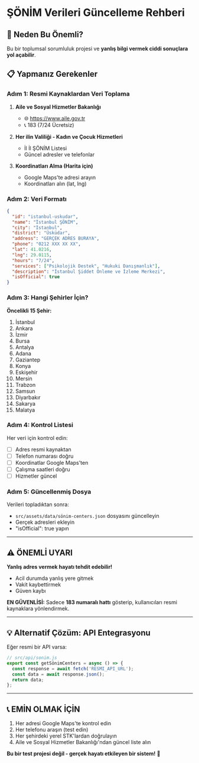 # ŞÖNİM Verileri Güncelleme Rehberi

## 🎯 Neden Bu Önemli?

Bu bir toplumsal sorumluluk projesi ve **yanlış bilgi vermek ciddi sonuçlara yol açabilir**.

## 📋 Yapmanız Gerekenler

### Adım 1: Resmi Kaynaklardan Veri Toplama

1. **Aile ve Sosyal Hizmetler Bakanlığı**
   - 🌐 https://www.aile.gov.tr
   - 📞 183 (7/24 Ücretsiz)

2. **Her ilin Valiliği - Kadın ve Çocuk Hizmetleri**
   - İl İl ŞÖNİM Listesi
   - Güncel adresler ve telefonlar

3. **Koordinatları Alma (Harita için)**
   - Google Maps'te adresi arayın
   - Koordinatları alın (lat, lng)

### Adım 2: Veri Formatı

```json
{
  "id": "istanbul-uskudar",
  "name": "İstanbul ŞÖNİM",
  "city": "İstanbul",
  "district": "Üsküdar",
  "address": "GERÇEK ADRES BURAYA",
  "phone": "0212 XXX XX XX",
  "lat": 41.0216,
  "lng": 29.0115,
  "hours": "7/24",
  "services": ["Psikolojik Destek", "Hukuki Danışmanlık"],
  "description": "İstanbul Şiddet Önleme ve İzleme Merkezi",
  "isOfficial": true
}
```

### Adım 3: Hangi Şehirler İçin?

**Öncelikli 15 Şehir:**
1. İstanbul
2. Ankara  
3. İzmir
4. Bursa
5. Antalya
6. Adana
7. Gaziantep
8. Konya
9. Eskişehir
10. Mersin
11. Trabzon
12. Samsun
13. Diyarbakır
14. Sakarya
15. Malatya

### Adım 4: Kontrol Listesi

Her veri için kontrol edin:
- [ ] Adres resmi kaynaktan
- [ ] Telefon numarası doğru
- [ ] Koordinatlar Google Maps'ten
- [ ] Çalışma saatleri doğru
- [ ] Hizmetler güncel

### Adım 5: Güncellenmiş Dosya

Verileri topladıktan sonra:
- `src/assets/data/sönim-centers.json` dosyasını güncelleyin
- Gerçek adresleri ekleyin
- "isOfficial": true yapın

---

## ⚠️ ÖNEMLİ UYARI

**Yanlış adres vermek hayatı tehdit edebilir!**
- Acil durumda yanlış yere gitmek
- Vakit kaybettirmek
- Güven kaybı

**EN GÜVENLİSİ:** 
Sadece **183 numaralı hattı** gösterip, kullanıcıları resmi kaynaklara yönlendirmek.

---

## 💡 Alternatif Çözüm: API Entegrasyonu

Eğer resmi bir API varsa:

```javascript
// src/api/sonim.js
export const getSönimCenters = async () => {
  const response = await fetch('RESMI_API_URL');
  const data = await response.json();
  return data;
};
```

---

## 📞 EMİN OLMAK İÇİN

1. Her adresi Google Maps'te kontrol edin
2. Her telefonu araşın (test edin)
3. Her şehirdeki yerel STK'lardan doğrulayın
4. Aile ve Sosyal Hizmetler Bakanlığı'ndan güncel liste alın

**Bu bir test projesi değil - gerçek hayatı etkileyen bir sistem!** 💜

